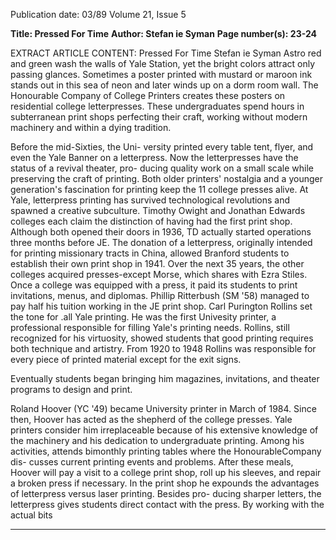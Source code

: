 Publication date: 03/89
Volume 21, Issue 5

**Title: Pressed For Time**
**Author: Stefan ie Syman**
**Page number(s): 23-24**

EXTRACT ARTICLE CONTENT:
Pressed For Time 
Stefan ie Syman 
Astro red and green wash the 
walls of Yale Station, yet the bright 
colors attract only passing glances. 
Sometimes a 
poster printed with 
mustard or maroon ink stands out in 
this sea of neon and later winds up on a 
dorm room wall. The Honourable 
Company of College Printers creates 
these posters on residential college 
letterpresses. These undergraduates 
spend hours in subterranean print 
shops perfecting their craft, working 
without modern machinery and within 
a dying tradition. 

Before the mid-Sixties, the Uni-
versity printed every table tent, flyer, 
and even the 
Yale 
Banner on a 
letterpress. Now the letterpresses have 
the status of a revival theater, pro-
ducing quality work on a small scale 
while preserving the craft of printing. 
Both older printers' nostalgia and a 
younger generation's fascination for 
printing keep the 11 college presses 
alive. At Yale, letterpress printing has 
survived technological revolutions and 
spawned a creative subculture. 
Timothy Owight and Jonathan 
Edwards colleges 
each claim 
the 
distinction of having had the first print 
shop. Although both opened their 
doors in 1936, TD actually started 
operations three months before JE. 
The donation of a 
letterpress, 
originally intended for printing 
missionary tracts in China, allowed 
Branford students to establish their 
own print shop in 1941. Over the next 
35 years, the other colleges acquired 
presses-except Morse, which shares 
with Ezra Stiles. Once a college was 
equipped with a press, it paid its 
students to print invitations, menus, 
and diplomas. Phillip Ritterbush (SM 
'58) managed to pay half his tuition 
working in the JE print shop. 
Carl Purington Rollins set the tone 
for .all Yale printing. He was the first 
Univesity printer, 
a 
professional 
responsible for filling Yale's printing 
needs. Rollins, still recognized for his 
virtuosity, showed students that good 
printing requires both technique and 
artistry. From 1920 to 1948 Rollins 
was responsible for every piece of 
printed material except for the exit 
signs. 

Eventually students began 
bringing him magazines, invitations, 
and theater programs to design and 
print. 

Roland Hoover (YC '49) became 
University printer in March of 1984. 
Since 
then, 
Hoover 
has 
acted as the shepherd of the college 
presses. Yale printers consider him 
irreplaceable because of his extensive 
knowledge of the machinery and his 
dedication to undergraduate printing. 
Among his 
activities, 
attends bimonthly printing tables 
where the HonourableCompany dis-
cusses current printing events and 
problems. After these meals, Hoover 
will pay a visit to a college print shop, 
roll up his sleeves, and repair a broken 
press if necessary. In the print shop he 
expounds the advantages of letterpress 
versus laser printing. Besides pro-
ducing sharper letters, the letterpress 
gives students direct contact with the 
press. By working with the actual bits


---